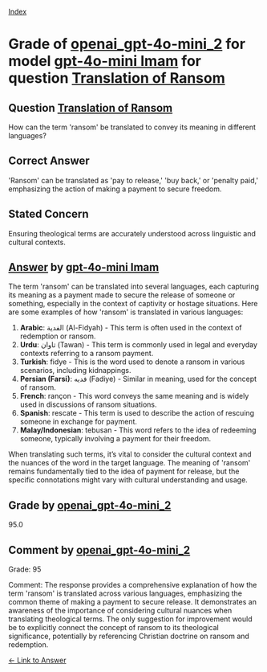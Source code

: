 
[Index](../../../../index.md)
# Grade of [openai_gpt-4o-mini_2](../../../grading_models/openai_gpt-4o-mini_2.md) for model [gpt-4o-mini Imam](../../../answering_models/gpt-4o-mini_Imam.md) for question [Translation of Ransom](../../../questions/Translation_of_Ransom.md)

## Question [Translation of Ransom](../../../questions/Translation_of_Ransom.md)
How can the term 'ransom' be translated to convey its meaning in different languages?

## Correct Answer
'Ransom' can be translated as 'pay to release,' 'buy back,' or 'penalty paid,' emphasizing the action of making a payment to secure freedom.

## Stated Concern
Ensuring theological terms are accurately understood across linguistic and cultural contexts.

## [Answer](../Translation_of_Ransom.md) by [gpt-4o-mini Imam](../../../answering_models/gpt-4o-mini_Imam.md)
The term 'ransom' can be translated into several languages, each capturing its meaning as a payment made to secure the release of someone or something, especially in the context of captivity or hostage situations. Here are some examples of how 'ransom' is translated in various languages:

1. **Arabic**: الفدية (Al-Fidyah) - This term is often used in the context of redemption or ransom.
2. **Urdu**: تاوان (Tawan) - This term is commonly used in legal and everyday contexts referring to a ransom payment.
3. **Turkish**: fidye - This is the word used to denote a ransom in various scenarios, including kidnappings.
4. **Persian (Farsi)**: فدیه (Fadiye) - Similar in meaning, used for the concept of ransom.
5. **French**: rançon - This word conveys the same meaning and is widely used in discussions of ransom situations.
6. **Spanish**: rescate - This term is used to describe the action of rescuing someone in exchange for payment.
7. **Malay/Indonesian**: tebusan - This word refers to the idea of redeeming someone, typically involving a payment for their freedom.

When translating such terms, it’s vital to consider the cultural context and the nuances of the word in the target language. The meaning of 'ransom' remains fundamentally tied to the idea of payment for release, but the specific connotations might vary with cultural understanding and usage.

## Grade by [openai_gpt-4o-mini_2](../../../grading_models/openai_gpt-4o-mini_2.md)
95.0

## Comment by [openai_gpt-4o-mini_2](../../../grading_models/openai_gpt-4o-mini_2.md)
Grade: 95

Comment: The response provides a comprehensive explanation of how the term 'ransom' is translated across various languages, emphasizing the common theme of making a payment to secure release. It demonstrates an awareness of the importance of considering cultural nuances when translating theological terms. The only suggestion for improvement would be to explicitly connect the concept of ransom to its theological significance, potentially by referencing Christian doctrine on ransom and redemption.

[&lt;- Link to Answer](../Translation_of_Ransom.md)
